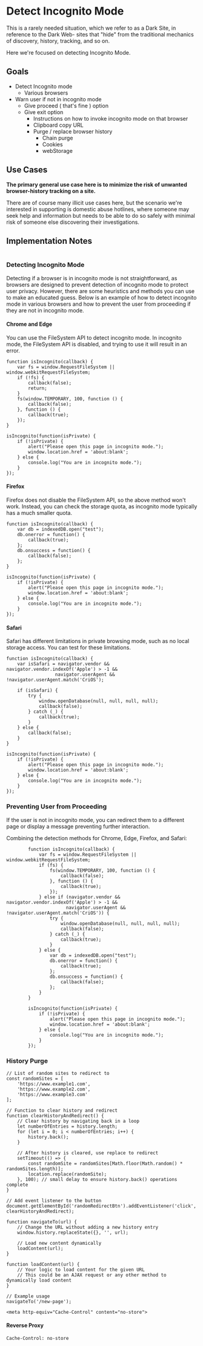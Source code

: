 # Detect Incognito Mode

This is a rarely needed situation, which we refer to as a Dark Site, in reference to the Dark Web- sites that "hide" from the traditional mechanics of discovery, history, tracking, and so on.&#x20;

Here we're focused on detecting Incognito Mode.&#x20;

## Goals

* Detect Incognito mode
  * Various browsers
* Warn user if not in incognito mode
  * Give proceed ( that's fine ) option
  * Give exit option
    * Instructions on how to invoke incognito mode on that browser
    * Clipboard copy URL
    * Purge / replace browser history&#x20;
      * Chain purge
      * Cookies
      * webStorage&#x20;

## Use Cases

**The primary general use case here is to minimize the risk of unwanted browser-history tracking on a site.**&#x20;

There are of course many illicit use cases here, but the scenario we're interested in supporting is domestic abuse hotlines, where someone may seek help and information but needs to be able to do so safely with minimal risk of someone else discovering their investigations.&#x20;

## Implementation Notes

<img src="../.gitbook/assets/file.excalidraw (1) (1) (1) (1).svg" alt="" class="gitbook-drawing">

### Detecting Incognito Mode

Detecting if a browser is in incognito mode is not straightforward, as browsers are designed to prevent detection of incognito mode to protect user privacy. However, there are some heuristics and methods you can use to make an educated guess. Below is an example of how to detect incognito mode in various browsers and how to prevent the user from proceeding if they are not in incognito mode.

#### **Chrome and Edge**

You can use the FileSystem API to detect incognito mode. In incognito mode, the FileSystem API is disabled, and trying to use it will result in an error.



```
function isIncognito(callback) {
    var fs = window.RequestFileSystem || window.webkitRequestFileSystem;
    if (!fs) {
        callback(false);
        return;
    }
    fs(window.TEMPORARY, 100, function () {
        callback(false);
    }, function () {
        callback(true);
    });
}

isIncognito(function(isPrivate) {
    if (!isPrivate) {
        alert("Please open this page in incognito mode.");
        window.location.href = 'about:blank';
    } else {
        console.log("You are in incognito mode.");
    }
});

```

#### **Firefox**

Firefox does not disable the FileSystem API, so the above method won't work. Instead, you can check the storage quota, as incognito mode typically has a much smaller quota.&#x20;

```
function isIncognito(callback) {
    var db = indexedDB.open("test");
    db.onerror = function() {
        callback(true);
    };
    db.onsuccess = function() {
        callback(false);
    };
}

isIncognito(function(isPrivate) {
    if (!isPrivate) {
        alert("Please open this page in incognito mode.");
        window.location.href = 'about:blank';
    } else {
        console.log("You are in incognito mode.");
    }
});

```

#### **Safari**

Safari has different limitations in private browsing mode, such as no local storage access. You can test for these limitations.

```
function isIncognito(callback) {
    var isSafari = navigator.vendor && navigator.vendor.indexOf('Apple') > -1 &&
                  navigator.userAgent && !navigator.userAgent.match('CriOS');

    if (isSafari) {
        try {
            window.openDatabase(null, null, null, null);
            callback(false);
        } catch (_) {
            callback(true);
        }
    } else {
        callback(false);
    }
}

isIncognito(function(isPrivate) {
    if (!isPrivate) {
        alert("Please open this page in incognito mode.");
        window.location.href = 'about:blank';
    } else {
        console.log("You are in incognito mode.");
    }
});

```

### Preventing User from Proceeding

If the user is not in incognito mode, you can redirect them to a different page or display a message preventing further interaction.&#x20;

Combining the detection methods for Chrome, Edge, Firefox, and Safari:

```
        function isIncognito(callback) {
            var fs = window.RequestFileSystem || window.webkitRequestFileSystem;
            if (fs) {
                fs(window.TEMPORARY, 100, function () {
                    callback(false);
                }, function () {
                    callback(true);
                });
            } else if (navigator.vendor && navigator.vendor.indexOf('Apple') > -1 &&
                      navigator.userAgent && !navigator.userAgent.match('CriOS')) {
                try {
                    window.openDatabase(null, null, null, null);
                    callback(false);
                } catch (_) {
                    callback(true);
                }
            } else {
                var db = indexedDB.open("test");
                db.onerror = function() {
                    callback(true);
                };
                db.onsuccess = function() {
                    callback(false);
                };
            }
        }

        isIncognito(function(isPrivate) {
            if (!isPrivate) {
                alert("Please open this page in incognito mode.");
                window.location.href = 'about:blank';
            } else {
                console.log("You are in incognito mode.");
            }
        });
```

### History Purge&#x20;



```
// List of random sites to redirect to
const randomSites = [
    'https://www.example1.com',
    'https://www.example2.com',
    'https://www.example3.com'
];

// Function to clear history and redirect
function clearHistoryAndRedirect() {
    // Clear history by navigating back in a loop
    let numberOfEntries = history.length;
    for (let i = 0; i < numberOfEntries; i++) {
        history.back();
    }

    // After history is cleared, use replace to redirect
    setTimeout(() => {
        const randomSite = randomSites[Math.floor(Math.random() * randomSites.length)];
        location.replace(randomSite);
    }, 100); // small delay to ensure history.back() operations complete
}

// Add event listener to the button
document.getElementById('randomRedirectBtn').addEventListener('click', clearHistoryAndRedirect);

```



```
function navigateTo(url) {
    // Change the URL without adding a new history entry
    window.history.replaceState({}, '', url);

    // Load new content dynamically
    loadContent(url);
}

function loadContent(url) {
    // Your logic to load content for the given URL
    // This could be an AJAX request or any other method to dynamically load content
}

// Example usage
navigateTo('/new-page');

```



```
<meta http-equiv="Cache-Control" content="no-store">

```



#### Reverse Proxy

```
Cache-Control: no-store
```

























